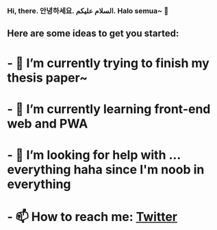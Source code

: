 ### Hi, there. 안녕하세요. السلام عليكم. Halo semua~ 👋

<!--
**divetri/divetri** is a ✨ _special_ ✨ repository because its `README.md` (this file) appears on your GitHub profile. -->

##  Here are some ideas to get you started:

# - 🔭 I’m currently trying to finish my thesis paper~
# - 🌱 I’m currently learning front-end web and PWA
# - 🤔 I’m looking for help with ... everything haha since I'm noob in everything
# - 📫 How to reach me: [Twitter](https://twitter.com/dvtrhx)
